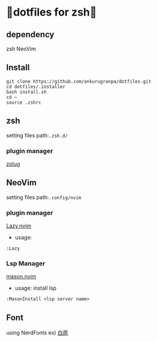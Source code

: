 # 🐔dotfiles for zsh🐔
## dependency
zsh
NeoVim

## Install
```
git clone https://github.com/ankurugranpa/dotfiles.git
cd dotfiles/.installer
bash install.sh
cd ~
source .zshrc
```

## zsh
setting files path:`.zsh.d/`
### plugin  manager
[zplug](https://github.com/zplug/zplug)


## NeoVim
setting files path:`.config/nvim`
### plugin manager
[Lazy.nvim](https://github.com/folke/lazy.nvim)
- usage:
```
:Lazy
```

### Lsp Manager 
[mason.nvim](https://github.com/williamboman/mason.nvim)
- usage:
install lsp
```
:MasonInstall <lsp server name>
```

## Font
using NerdFonts
ex)
[白原](https://github.com/yuru7/HackGen)
